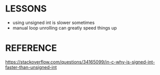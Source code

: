# LESSONS

- using unsigned int is slower sometimes
- manual loop unrolling can greatly speed things up


# REFERENCE
https://stackoverflow.com/questions/34165099/in-c-why-is-signed-int-faster-than-unsigned-int
